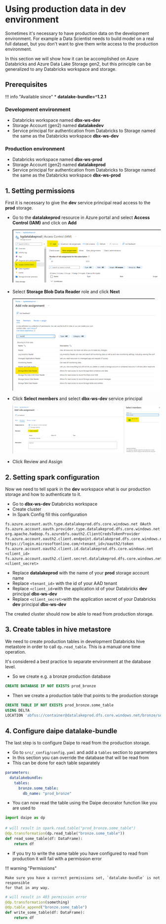 # Using production data in dev environment

Sometimes it's necessary to have production data on the development environment.
For example a Data Scientist needs to build model on a real full dataset, but you
don't want to give them write access to the production environment.

In this section we will show how it can be accomplished on Azure Databricks and
Azure Data Lake Storage gen2, but this principle can be generalized to any Databricks
workspace and storage.

## Prerequisites

!!! info "Available since"
    * **datalake-bundle=^1.2.1**

### Development environment

- Databricks workspace named **dbx-ws-dev**
- Storage Account (gen2) named **datalakedev**
- Service principal for authentication from Databricks to Storage named the same
  as the Databricks workspace **dbx-ws-dev**
  
### Production environment

- Databricks workspace named **dbx-ws-prod**
- Storage Account (gen2) named **datalakeprod**
- Service principal for authentication from Databricks to Storage named the same
  as the Databricks workspace **dbx-ws-prod**
  
## 1. Setting permissions

First it is necessary to give the **dev** service principal read access
to the **prod** storage.

- Go to the **datalakeprod** resource in Azure portal and select **Access Control (IAM)**
  and click on **Add**
  
  ![](images/datalake_prod_IAM.png)


- Select **Storage Blob Data Reader** role and click **Next**

  ![](images/storage_blob_data_reader.png)


- Click **Select members** and select **dbx-ws-dev** service principal

  ![](images/select_dbx_principal.png)


- Click Review and Assign

## 2. Setting spark configuration

Now we need to tell spark in the **dev** workspace what is our production
storage and how to authenticate to it.

- Go to **dbx-ws-dev** Databricks workspace
- Create cluster
- In Spark Config fill this configuration

```
fs.azure.account.auth.type.datalakeprod.dfs.core.windows.net OAuth
fs.azure.account.oauth.provider.type.datalakeprod.dfs.core.windows.net org.apache.hadoop.fs.azurebfs.oauth2.ClientCredsTokenProvider
fs.azure.account.oauth2.client.endpoint.datalakeprod.dfs.core.windows.net https://login.microsoftonline.com/<tenant_id>/oauth2/token
fs.azure.account.oauth2.client.id.datalakeprod.dfs.core.windows.net <client_id>
fs.azure.account.oauth2.client.secret.datalakeprod.dfs.core.windows.net <client_secret>
```

- Replace **datalakeprod** with the name of your **prod** storage account name
- Replace `<tenant_id>` with the id of your AAD tenant
- Replace `<client_id>`with the application id of your Databricks **dev** principal **dbx-ws-dev**
- Replace `<client_secret>`with the application secret of your Databricks **dev** principal **dbx-ws-dev**

The created cluster should now be able to read from production storage.

## 3. Create tables in hive metastore

We need to create production tables in development Databricks hive metastore in order
to call `dp.read_table`. This is a manual one time operation.

It's considered a best practice to separate environment at the database level.

- So we create e.g. a bronze production database

```sql
CREATE DATABASE IF NOT EXISTS prod_bronze
```

- Then we create a production table that points to the production storage

```sql
CREATE TABLE IF NOT EXISTS prod_bronze.some_table
USING DELTA
LOCATION 'abfss://container@datalakeprod.dfs.core.windows.net/bronze/some_table.delta'
```

## 4. Configure daipe datalake-bundle

The last step is to configure Daipe to read from the production storage.

- Go to `src/_config/config.yaml` and add a `tables` section to parameters
- In this section you can override the database that will be read from
- This can be done for each table separately

```yaml
parameters:
  datalakebundle:
    tables:
      bronze.some_table:
        db_name: "prod_bronze"
```

- You can now read the table using the Daipe decorator function like you are used to

```python
import daipe as dp

# will result in spark.read.table("prod_bronze.some_table")
@dp.transformation(dp.read_table("bronze.some_table"))
def read_some_table(df: DataFrame):
    return df
```

- If you try to write the same table you have configured to read from production it
  will fail with a permission error

!!! warning "Permissions"

    Make sure you have a correct permissions set, `datalake-bundle` is not responsible
    for that in any way.

```python
# will result in 403 permission error
@dp.transformation(something)
@dp.table_append("bronze.some_table")
def write_some_table(df: DataFrame):
    return df
```
